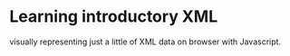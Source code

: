 # Learning introductory XML
visually representing just a little of XML data on browser with Javascript.